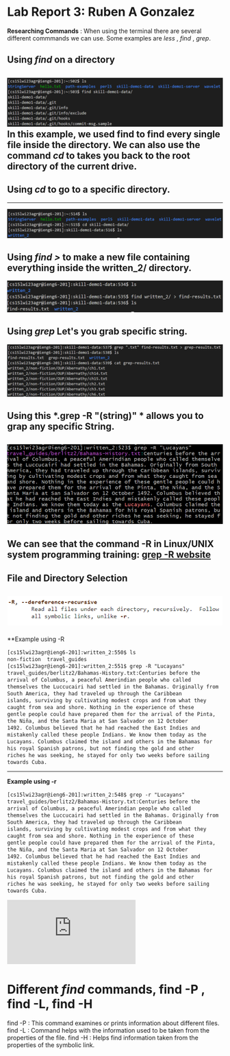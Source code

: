 # Lab Report 3: Ruben A Gonzalez
**Researching Commands** : When using the terminal there are several different commmands we can use. Some examples are *less* , *find* , *grep*.
## Using *find* on a directory
![Image](find.png)
In this example, we used find to find every single file inside the directory.
We can also use the command *cd* to takes you back to the root directory of the current drive.
---
## Using *cd* to go to a specific directory.
---
![Image](cd.png)
## Using *find >* to make a new file containing everything inside the written_2/ directory.
![Image](written.png)
## Using *grep* Let's you grab specific string.
![Image](grep.png)
## Using this *.grep -R "(string)" * allows you to grap any specific String.
![Image](grep-r.png)
---
We can see that the command -R in Linux/UNIX system programming training: 
[grep -R website](https://man7.org/linux/man-pages/man1/grep.1.html)
---
**File and Directory Selection**
---
![Image](-R.png)
---
**Example using -R
```
[cs15lwi23agr@ieng6-201]:written_2:550$ ls
non-fiction  travel_guides
[cs15lwi23agr@ieng6-201]:written_2:551$ grep -R "Lucayans"
travel_guides/berlitz2/Bahamas-History.txt:Centuries before the arrival of Columbus, a peaceful Amerindian people who called 
themselves the Luccucairi had settled in the Bahamas. Originally from South America, they had traveled up through the Caribbean
islands, surviving by cultivating modest crops and from what they caught from sea and shore. Nothing in the experience of these 
gentle people could have prepared them for the arrival of the Pinta, the Niña, and the Santa Maria at San Salvador on 12 October 
1492. Columbus believed that he had reached the East Indies and mistakenly called these people Indians. We know them today as the
Lucayans. Columbus claimed the island and others in the Bahamas for his royal Spanish patrons, but not finding the gold and other 
riches he was seeking, he stayed for only two weeks before sailing towards Cuba.

```
---
**Example using -r**
```
[cs15lwi23agr@ieng6-201]:written_2:548$ grep -r "Lucayans"
travel_guides/berlitz2/Bahamas-History.txt:Centuries before the arrival of Columbus, a peaceful Amerindian people who called 
themselves the Luccucairi had settled in the Bahamas. Originally from South America, they had traveled up through the Caribbean 
islands, surviving by cultivating modest crops and from what they caught from sea and shore. Nothing in the experience of these 
gentle people could have prepared them for the arrival of the Pinta, the Niña, and the Santa Maria at San Salvador on 12 October 
1492. Columbus believed that he had reached the East Indies and mistakenly called these people Indians. We know them today as the 
Lucayans. Columbus claimed the island and others in the Bahamas for his royal Spanish patrons, but not finding the gold and other 
riches he was seeking, he stayed for only two weeks before sailing towards Cuba.
```
![Linux Page](https://man7.org/linux/man-pages/man1/find.1.html)
# Different *find* commands, find -P , find -L, find -H
find -P : This command examines or prints information about different files.
find -L : Command helps with the information used to be taken from the properties of the file.
find -H : Helps find information taken from the properties of the symbolic link.
